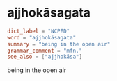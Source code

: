 # ajjhokāsagata

``` toml
dict_label = "NCPED"
word = "ajjhokāsagata"
summary = "being in the open air"
grammar_comment = "mfn."
see_also = ["ajjhokāsa"]
```

being in the open air

